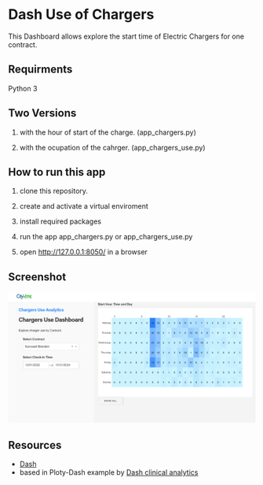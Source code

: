 # Dash Use of Chargers

This Dashboard allows explore the start time of Electric Chargers for one contract.

## Requirments
Python 3

## Two Versions

1. with the hour of start of the charge. (app_chargers.py)

2. with the ocupation of the cahrger. (app_chargers_use.py)

## How to run this app

1. clone this repository.

2. create and activate a virtual enviroment

3. install required packages

4. run the app app_chargers.py or app_chargers_use.py
   
5.  open http://127.0.0.1:8050/ in a browser



## Screenshot

![screenshot](img/screen_capture.png)

## Resources

* [Dash](https://dash.plot.ly/)
* based in Ploty-Dash example  by [Dash clinical analytics](https://github.com/plotly/dash-sample-apps/tree/main/apps/dash-clinical-analytics)
